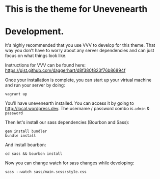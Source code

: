 # This is the theme for Unevenearth

# Development.

It's highly recommended that you use VVV to develop for this theme. That way you don't have to worry about any server dependencies and can just focus on what things look like.

Instructions for VVV can be found here: https://gist.github.com/daggerhart/d8f380f823f76b86894f

Once your installation is complete, you can start up your virtual machine and run your server by doing:

```
vagrant up
```

You'll have unevenearth installed. You can access it by going to http://local.wordpress.dev. The username / password combo is `admin` & `password`

Then let's install our sass dependencies (Bourbon and Sass):

```
gem install bundler
bundle install
```

And install bourbon:

```
cd sass && bourbon install
```

Now you can change watch for sass changes while developing:

```
sass --watch sass/main.scss:style.css
```
